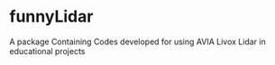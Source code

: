 # funnyLidar
A package Containing Codes developed for using AVIA Livox Lidar in educational projects
